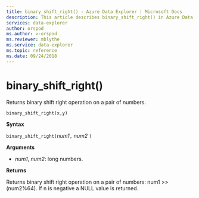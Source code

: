 ```yaml
---
title: binary_shift_right() - Azure Data Explorer | Microsoft Docs
description: This article describes binary_shift_right() in Azure Data Explorer.
services: data-explorer
author: orspod
ms.author: v-orspod
ms.reviewer: mblythe
ms.service: data-explorer
ms.topic: reference
ms.date: 09/24/2018
---
```

# binary_shift_right()

Returns binary shift right operation on a pair of numbers.

```kusto
binary_shift_right(x,y)	
```

**Syntax**

`binary_shift_right(`*num1*`,` *num2* `)`

**Arguments**

* *num1*, *num2*: long numbers.

**Returns**

Returns binary shift right operation on a pair of numbers: num1 >> (num2%64).
If n is negative a NULL value is returned.